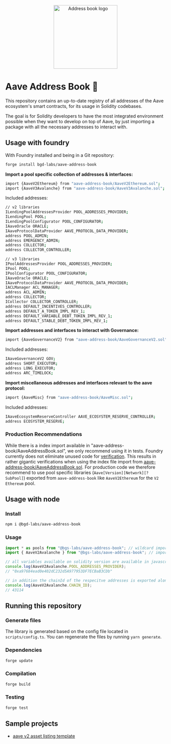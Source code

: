 <p align="center"><img width="200" src="./addressbook_logo.png" alt="Address book logo"></a></p>

# Aave Address Book :book:

This repository contains an up-to-date registry of all addresses of the Aave ecosystem's smart contracts, for its usage in Solidity codebases.

The goal is for Solidity developers to have the most integrated environment possible when they want to develop on top of Aave, by just importing a package with all the necessary addresses to interact with.

## Usage with foundry

With Foundry installed and being in a Git repository:

```sh
forge install bgd-labs/aave-address-book
```

**Import a pool specific collection of addresses & interfaces:**

```sh
import {AaveV2Ethereum} from "aave-address-book/AaveV2Ethereum.sol";
import {AaveV3Avalanche} from "aave-address-book/AaveV3Avalanche.sol";
```

Included addresses:

```sh
// v2 libraries
ILendingPoolAddressesProvider POOL_ADDRESSES_PROVIDER;
ILendingPool POOL;
ILendingPoolConfigurator POOL_CONFIGURATOR;
IAaveOracle ORACLE;
IAaveProtocolDataProvider AAVE_PROTOCOL_DATA_PROVIDER;
address POOL_ADMIN;
address EMERGENCY_ADMIN;
address COLLECTOR;
address COLLECTOR_CONTROLLER;

// v3 libraries
IPoolAddressesProvider POOL_ADDRESSES_PROVIDER;
IPool POOL;
IPoolConfigurator POOL_CONFIGURATOR;
IAaveOracle ORACLE;
IAaveProtocolDataProvider AAVE_PROTOCOL_DATA_PROVIDER;
IACLManager ACL_MANAGER;
address ACL_ADMIN;
address COLLECTOR;
ICollector COLLECTOR_CONTROLLER;
address DEFAULT_INCENTIVES_CONTROLLER;
address DEFAULT_A_TOKEN_IMPL_REV_1;
address DEFAULT_VARIABLE_DEBT_TOKEN_IMPL_REV_1;
address DEFAULT_STABLE_DEBT_TOKEN_IMPL_REV_1;
```

**Import addresses and interfaces to interact with Governance:**

```sh
import {AaveGovernanceV2} from "aave-address-book/AaveGovernanceV2.sol";
```

Included addresses:

```sh
IAaveGovernanceV2 GOV;
address SHORT_EXECUTOR;
address LONG_EXECUTOR;
address ARC_TIMELOCK;
```

**Import miscellaneous addresses and interfaces relevant to the aave protocol:**

```sh
import {AaveMisc} from "aave-address-book/AaveMisc.sol";
```

Included addresses:

```sh
IAaveEcosystemReserveController AAVE_ECOSYSTEM_RESERVE_CONTROLLER;
address ECOSYSTEM_RESERVE;
```

### Production Recommendations

While there is a index import available in "aave-address-book/AaveAddressBook.sol", we only recommend using it in tests.
Foundry currently does not eliminate unused code for [verification](https://github.com/foundry-rs/foundry/issues/2266).
This results in rather gigantic verifications when using the index file import from [aave-address-book/AaveAddressBook.sol](./src/AaveAddressBook.sol).
For production code we therefore recommend to use pool specific libraries (`Aave[Version][Network][?SubPool]`) exported from `aave-address-book` like `AaveV2Ethereum` for the `V2` `Ethereum` pool.

## Usage with node

### Install

```sh
npm i @bgd-labs/aave-address-book
```

### Usage

```js
import * as pools from "@bgs-labs/aave-address-book"; // wildcard import
import { AaveV2Avalanche } from "@bgs-labs/aave-address-book"; // import specific pool

// all variables available on solidity version are available in javascript as well
console.log(AaveV2Avalanche.POOL_ADDRESSES_PROVIDER);
// "0xa97684ead0e402dC232d5A977953DF7ECBaB3CDb"

// in addition the chainId of the respecitve addresses is exported alongside
console.log(AaveV2Avalanche.CHAIN_ID);
// 43114
```

## Running this repository

### Generate files

The library is generated based on the config file located in `scripts/config.ts`. You can regenerate the files by running `yarn generate`.

### Dependencies

```sh
forge update
```

### Compilation

```sh
forge build
```

### Testing

```sh
forge test
```

## Sample projects

- [aave v2 asset listing template](https://github.com/bgd-labs/example-aave-v2-listing)
